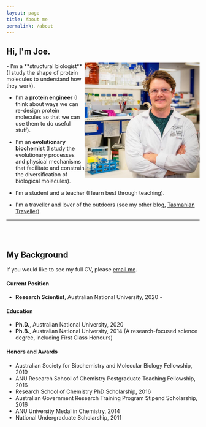 ```yaml
---
layout: page
title: About me
permalink: /about
---
```



## Hi, I'm Joe.
<img align="right" width="300" height="300" src="/assets/JK_profile.png">
- I'm a **structural biologist** (I study the shape of protein molecules to understand how they work).  

- I'm a **protein engineer** (I think about ways we can re-design protein molecules so that we can use them to do useful stuff).  

- I'm an **evolutionary biochemist** (I study the evolutionary processes and physical mechanisms that facilitate and constrain the diversification of biological molecules).   

- I'm a student and a teacher (I learn best through teaching).  

- I'm a traveller and lover of the outdoors (see my other blog, [Tasmanian Traveller](tasmaniantraveller.com)).    

---



<br/><br/>
## My Background
If you would like to see my full CV, please [email me](kaczmarski.joe@gmail.com).

#### Current Position
- **Research Scientist**, Australian National University, 2020 -

#### Education
- **Ph.D.**, Australian National University, 2020  
- **Ph.B.**, Australian National University, 2014 (A research-focused science degree, including First Class Honours)

#### Honors and Awards
- Australian Society for Biochemistry and Molecular Biology Fellowship, 2019
- ANU Research School of Chemistry Postgraduate Teaching Fellowship, 2016
- Research School of Chemistry PhD Scholarship, 2016
- Australian Government Research Training Program Stipend Scholarship, 2016
- ANU University Medal in Chemistry, 2014
- National Undergraduate Scholarship, 2011

